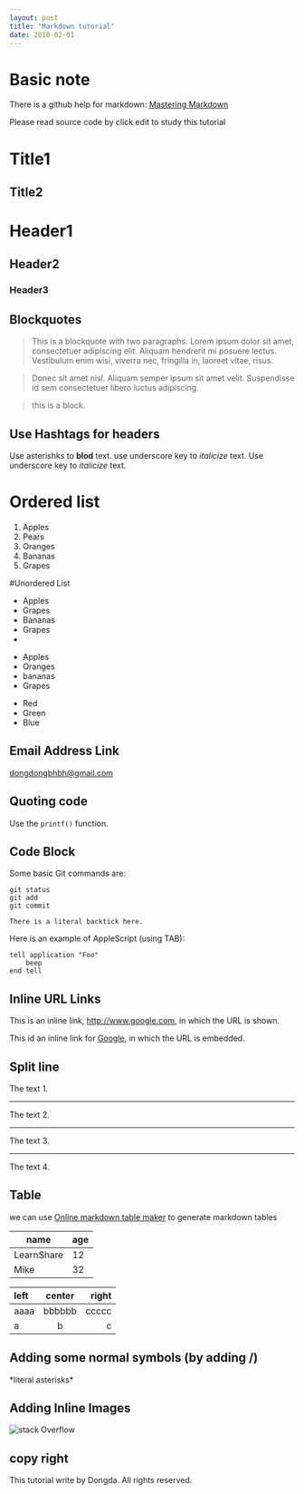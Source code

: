 ```yaml
---
layout: post
title: "Markdown tutorial"
date: 2018-02-01
---
```

# Basic note
There is a github help for markdown: [Mastering Markdown](https://guides.github.com/features/mastering-markdown/)

Please read source code by click edit to study this tutorial

Title1
============
Title2
------------

# Header1
## Header2
### Header3


## Blockquotes
>This is a blockquote with two paragraphs. Lorem ipsum dolor sit amet,
consectetuer adipiscing elit. Aliquam hendrerit mi posuere lectus.
Vestibulum enim wisi, viverra nec, fringilla in, laoreet vitae, risus.
 
>Donec sit amet nisl. Aliquam semper ipsum sit amet velit. Suspendisse
>id sem consectetuer libero luctus adipiscing. 

>this is a block.

##  Use Hashtags for headers

Use asterishks to **blod** text.
use underscore key to _italicize_ text.
Use underscore key to *italicize* text.

# Ordered list
1. Apples
2. Pears
3. Oranges
4. Bananas
5. Grapes

#Unordered List
* Apples
* Grapes
* Bananas
* Grapes
* 
- Apples
- Oranges
- bananas
- Grapes
+   Red
+   Green
+   Blue

## Email Address Link
<dongdongbhbh@gmail.com>

## Quoting code
Use the `printf()` function.

## Code Block
Some basic Git commands are:
```
git status
git add
git commit
```

``There is a literal backtick here.``


Here is an example of AppleScript (using TAB):

    tell application "Foo"
        beep
    end tell



## Inline URL Links

This is an inline link, <http://www.google.com>, in which the URL is shown.

This id an inline link for [Google](http://www.google.com "Optional Title Here"), in which the URL is embedded.

## Split line

The text 1.
- - - - - - 
The text 2.
- - - - - - 
The text 3.
********
The text 4.

## Table
we can use [Online markdown table maker](https://www.tablesgenerator.com/markdown_tables) to generate markdown tables

|    name    | age |
| ---------- | --- |
| LearnShare |  12 |
| Mike       |  32 |

| left | center | right |
| :--- | :----: | ----: |
| aaaa | bbbbbb | ccccc |
| a    | b      | c     |

## Adding some normal symbols (by adding /)
\*literal asterisks\*

## Adding Inline Images

![stack Overflow](http://lmsotfy.com/so.png "Optional title")

## copy right
This tutorial write by Dongda. All rights reserved.